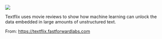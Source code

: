 ![](https://db-feed.s3.amazonaws.com/legacy/Screen_Shot_2019_07_24_at_3_26_52_PM-1563996491239.png)

Textflix uses movie reviews to show how machine learning can unlock the data embedded in large amounts of unstructured text.

From: https://textflix.fastforwardlabs.com